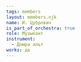 ```yaml
---
tags: members
layout: members.njk
name: И. Цубрович
is_part_of_orchestra: true
role: Музыкант
instrument:
  - Домра альт
works: да
---
```

